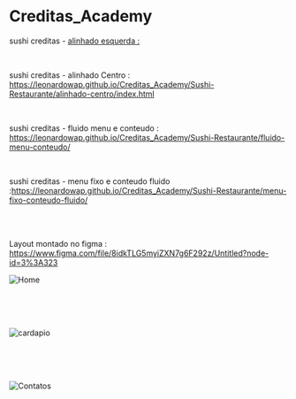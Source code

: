 # Creditas_Academy

sushi creditas -  <a href="https://leonardowap.github.io/Creditas_Academy/Sushi-Restaurante/alinhado-esquerda/"> alinhado esquerda : </a> 

<br>

sushi creditas - alinhado Centro : https://leonardowap.github.io/Creditas_Academy/Sushi-Restaurante/alinhado-centro/index.html

<br>

sushi creditas - fluido menu e conteudo : https://leonardowap.github.io/Creditas_Academy/Sushi-Restaurante/fluido-menu-conteudo/

<br>

sushi creditas - menu fixo e conteudo fluido :https://leonardowap.github.io/Creditas_Academy/Sushi-Restaurante/menu-fixo-conteudo-fluido/



<br>
<br>


Layout montado no figma : https://www.figma.com/file/8idkTLG5myiZXN7g6F292z/Untitled?node-id=3%3A323

![Home](https://user-images.githubusercontent.com/57870208/157260416-a409bffa-8269-4f33-aa05-7af4680307f4.png)

<br><br><br>

![cardapio](https://user-images.githubusercontent.com/57870208/157260570-db67df52-dab8-4233-9fac-d2d5056d41f6.png)

<br><br><br>

![Contatos](https://user-images.githubusercontent.com/57870208/157260597-c79e144a-1d63-4832-8100-ba1377a7b6ae.png)


